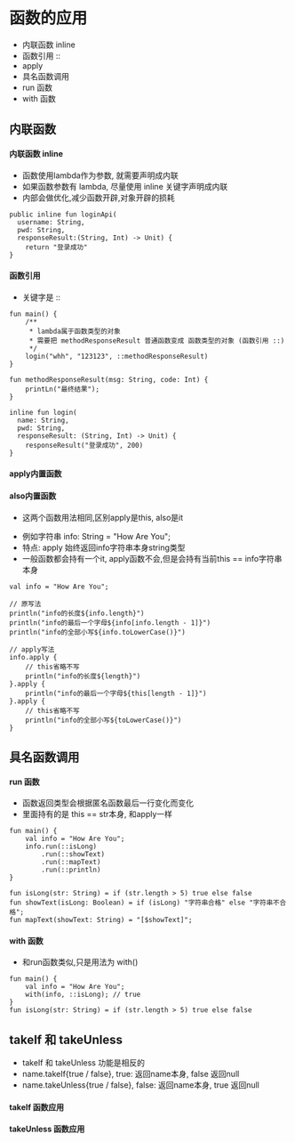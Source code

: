 # 函数的应用
- 内联函数 inline
- 函数引用 ::
- apply
- 具名函数调用
- run 函数
- with 函数

## 内联函数
#### 内联函数 inline
- 函数使用lambda作为参数, 就需要声明成内联
- 如果函数参数有 lambda, 尽量使用 inline 关键字声明成内联
- 内部会做优化,减少函数开辟,对象开辟的损耗
```
public inline fun loginApi(
  username: String,
  pwd: String,
  responseResult:(String, Int) -> Unit) {
    return "登录成功"
}
```

#### 函数引用
- 关键字是 ::
```
fun main() {
    /**
     * lambda属于函数类型的对象
     * 需要把 methodResponseResult 普通函数变成 函数类型的对象 (函数引用 ::)
     */
    login("whh", "123123", ::methodResponseResult)
}

fun methodResponseResult(msg: String, code: Int) {
    printLn("最终结果");
}

inline fun login(
  name: String,
  pwd: String,
  responseResult: (String, Int) -> Unit) {
    responseResult("登录成功", 200)
}
```

#### apply内置函数
#### also内置函数
- 这两个函数用法相同,区别apply是this, also是it

* 例如字符串 info: String = "How Are You";
* 特点: apply 始终返回info字符串本身string类型
* 一般函数都会持有一个it, apply函数不会,但是会持有当前this == info字符串本身
```
val info = "How Are You";

// 原写法
println("info的长度${info.length}")
println("info的最后一个字母${info[info.length - 1]}")
println("info的全部小写${info.toLowerCase()}")

// apply写法
info.apply {
    // this省略不写
    println("info的长度${length}")
}.apply {
    println("info的最后一个字母${this[length - 1]}")
}.apply {
    // this省略不写
    println("info的全部小写${toLowerCase()}")
}
```

## 具名函数调用 

#### run 函数
* 函数返回类型会根据匿名函数最后一行变化而变化
* 里面持有的是 this == str本身, 和apply一样
```
fun main() {
    val info = "How Are You";
    info.run(::isLong)
        .run(::showText)
        .run(::mapText)
        .run(::println)
}

fun isLong(str: String) = if (str.length > 5) true else false
fun showText(isLong: Boolean) = if (isLong) "字符串合格" else "字符串不合格";
fun mapText(showText: String) = "[$showText]";
```

#### with 函数
- 和run函数类似,只是用法为 with()

```
fun main() {
    val info = "How Are You";
    with(info, ::isLong); // true
}
fun isLong(str: String) = if (str.length > 5) true else false

```

## takeIf 和 takeUnless

- takeIf 和 takeUnless 功能是相反的
- name.takeIf{true / false}, true: 返回name本身, false 返回null
- name.takeUnless{true / false}, false: 返回name本身, true 返回null

#### takeIf 函数应用

#### takeUnless 函数应用

